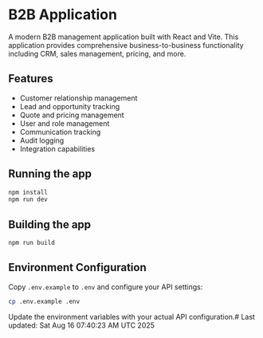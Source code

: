 # B2B Application

A modern B2B management application built with React and Vite.
This application provides comprehensive business-to-business functionality including CRM, sales management, pricing, and more.

## Features

- Customer relationship management
- Lead and opportunity tracking
- Quote and pricing management
- User and role management
- Communication tracking
- Audit logging
- Integration capabilities

## Running the app

```bash
npm install
npm run dev
```

## Building the app

```bash
npm run build
```

## Environment Configuration

Copy `.env.example` to `.env` and configure your API settings:

```bash
cp .env.example .env
```

Update the environment variables with your actual API configuration.# Last updated: Sat Aug 16 07:40:23 AM UTC 2025
